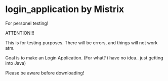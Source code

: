 # login_application by Mistrix
For personel testing!

ATTENTION!!!

This is for testing purposes.
There will be errors, and things will not work atm.

Goal is to make an Login Application. (For what? i have no idea.. just getting into Java)

Please be aware before downloading!

